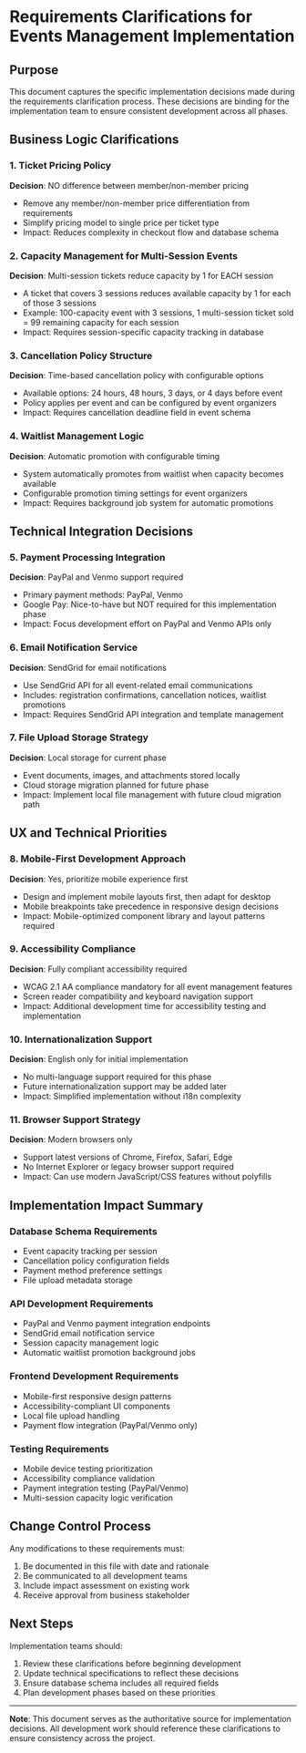 # Requirements Clarifications for Events Management Implementation

<!-- Last Updated: 2025-09-07 -->
<!-- Version: 1.0 -->
<!-- Owner: Business Requirements Agent -->
<!-- Status: Active -->

## Purpose
This document captures the specific implementation decisions made during the requirements clarification process. These decisions are binding for the implementation team to ensure consistent development across all phases.

## Business Logic Clarifications

### 1. Ticket Pricing Policy
**Decision**: NO difference between member/non-member pricing
- Remove any member/non-member price differentiation from requirements
- Simplify pricing model to single price per ticket type
- Impact: Reduces complexity in checkout flow and database schema

### 2. Capacity Management for Multi-Session Events
**Decision**: Multi-session tickets reduce capacity by 1 for EACH session
- A ticket that covers 3 sessions reduces available capacity by 1 for each of those 3 sessions
- Example: 100-capacity event with 3 sessions, 1 multi-session ticket sold = 99 remaining capacity for each session
- Impact: Requires session-specific capacity tracking in database

### 3. Cancellation Policy Structure
**Decision**: Time-based cancellation policy with configurable options
- Available options: 24 hours, 48 hours, 3 days, or 4 days before event
- Policy applies per event and can be configured by event organizers
- Impact: Requires cancellation deadline field in event schema

### 4. Waitlist Management Logic
**Decision**: Automatic promotion with configurable timing
- System automatically promotes from waitlist when capacity becomes available
- Configurable promotion timing settings for event organizers
- Impact: Requires background job system for automatic promotions

## Technical Integration Decisions

### 5. Payment Processing Integration
**Decision**: PayPal and Venmo support required
- Primary payment methods: PayPal, Venmo
- Google Pay: Nice-to-have but NOT required for this implementation phase
- Impact: Focus development effort on PayPal and Venmo APIs only

### 6. Email Notification Service
**Decision**: SendGrid for email notifications
- Use SendGrid API for all event-related email communications
- Includes: registration confirmations, cancellation notices, waitlist promotions
- Impact: Requires SendGrid API integration and template management

### 7. File Upload Storage Strategy
**Decision**: Local storage for current phase
- Event documents, images, and attachments stored locally
- Cloud storage migration planned for future phase
- Impact: Implement local file management with future cloud migration path

## UX and Technical Priorities

### 8. Mobile-First Development Approach
**Decision**: Yes, prioritize mobile experience first
- Design and implement mobile layouts first, then adapt for desktop
- Mobile breakpoints take precedence in responsive design decisions
- Impact: Mobile-optimized component library and layout patterns required

### 9. Accessibility Compliance
**Decision**: Fully compliant accessibility required
- WCAG 2.1 AA compliance mandatory for all event management features
- Screen reader compatibility and keyboard navigation support
- Impact: Additional development time for accessibility testing and implementation

### 10. Internationalization Support
**Decision**: English only for initial implementation
- No multi-language support required for this phase
- Future internationalization support may be added later
- Impact: Simplified implementation without i18n complexity

### 11. Browser Support Strategy
**Decision**: Modern browsers only
- Support latest versions of Chrome, Firefox, Safari, Edge
- No Internet Explorer or legacy browser support required
- Impact: Can use modern JavaScript/CSS features without polyfills

## Implementation Impact Summary

### Database Schema Requirements
- Event capacity tracking per session
- Cancellation policy configuration fields
- Payment method preference settings
- File upload metadata storage

### API Development Requirements
- PayPal and Venmo payment integration endpoints
- SendGrid email notification service
- Session capacity management logic
- Automatic waitlist promotion background jobs

### Frontend Development Requirements
- Mobile-first responsive design patterns
- Accessibility-compliant UI components
- Local file upload handling
- Payment flow integration (PayPal/Venmo only)

### Testing Requirements
- Mobile device testing prioritization
- Accessibility compliance validation
- Payment integration testing (PayPal/Venmo)
- Multi-session capacity logic verification

## Change Control Process

Any modifications to these requirements must:
1. Be documented in this file with date and rationale
2. Be communicated to all development teams
3. Include impact assessment on existing work
4. Receive approval from business stakeholder

## Next Steps

Implementation teams should:
1. Review these clarifications before beginning development
2. Update technical specifications to reflect these decisions
3. Ensure database schema includes all required fields
4. Plan development phases based on these priorities

---

**Note**: This document serves as the authoritative source for implementation decisions. All development work should reference these clarifications to ensure consistency across the project.